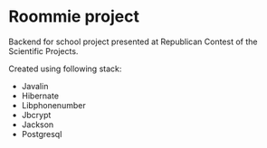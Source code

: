 # Roommie project
Backend for school project presented at Republican Contest of the  Scientific Projects.

Created using following stack:
* Javalin
* Hibernate
* Libphonenumber
* Jbcrypt
* Jackson 
* Postgresql

